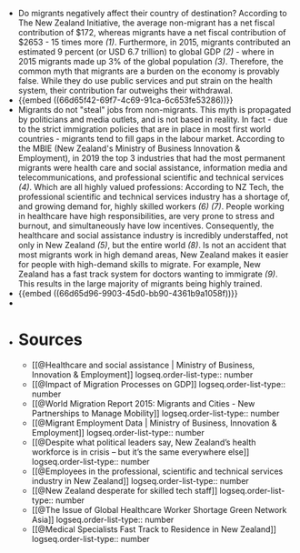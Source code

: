 - Do migrants negatively affect their country of destination? According to The New Zealand Initiative, the average non-migrant has a net fiscal contribution of $172, whereas migrants have a net fiscal contribution of $2653 - 15 times more *(1)*. Furthermore, in 2015, migrants contributed an estimated 9 percent (or USD 6.7 trillion) to global GDP *(2)* - where in 2015 migrants made up 3% of the global population *(3)*. Therefore, the common myth that migrants are a burden on the economy is provably false. While they do use public services and put strain on the health system, their contribution far outweighs their withdrawal.
- {{embed ((66d65f42-69f7-4c69-91ca-6c653fe53286))}}
- Migrants do not "steal" jobs from non-migrants. This myth is propagated by politicians and media outlets, and is not based in reality. In fact - due to the strict immigration policies that are in place in most first world countries - migrants tend to fill gaps in the labour market. According to the MBIE (New Zealand's Ministry of Business Innovation & Employment), in 2019 the top 3 industries that had the most permanent migrants were health care and social assistance, information media and telecommunications, and professional scientific and technical services *(4)*. Which are all highly valued  professions: According to NZ Tech, the professional scientific and technical services industry has a shortage of, and growing demand for, highly skilled workers *(6) (7)*. People working in healthcare have high responsibilities, are very prone to stress and burnout, and simultaneously have low incentives. Consequently, the healthcare and social assistance industry is incredibly understaffed, not only in New Zealand *(5)*, but the entire world *(8)*. Is not an accident that most migrants work in high demand areas, New Zealand makes it easier for people with high-demand skills to migrate. For example, New Zealand has a fast track system for doctors wanting to immigrate *(9)*. This results in the large majority of migrants being highly trained.
- {{embed ((66d65d96-9903-45d0-bb90-4361b9a1058f))}}
-
- # Sources
	- [[@Healthcare and social assistance | Ministry of Business, Innovation & Employment]]
	  logseq.order-list-type:: number
	- [[@Impact of Migration Processes on GDP]]
	  logseq.order-list-type:: number
	- [[@World Migration Report 2015: Migrants and Cities - New Partnerships to Manage Mobility]]
	  logseq.order-list-type:: number
	- [[@Migrant Employment Data | Ministry of Business, Innovation & Employment]]
	  logseq.order-list-type:: number
	- [[@Despite what political leaders say, New Zealand’s health workforce is in crisis – but it’s the same everywhere else]]
	  logseq.order-list-type:: number
	- [[@Employees in the professional, scientific and technical services industry in New Zealand]]
	  logseq.order-list-type:: number
	- [[@New Zealand desperate for skilled tech staff]]
	  logseq.order-list-type:: number
	- [[@The Issue of Global Healthcare Worker Shortage Green Network Asia]]
	  logseq.order-list-type:: number
	- [[@Medical Specialists Fast Track to Residence in New Zealand]]
	  logseq.order-list-type:: number